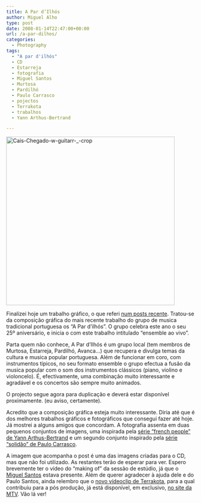 ```yaml
---
title: A Par d’Ilhós
author: Miguel Alho
type: post
date: 2008-01-14T22:47:00+00:00
url: /a-par-dilhos/
categories:
  - Photography
tags:
  - "A par d'ilhós"
  - CD
  - Estarreja
  - fotografia
  - Miguel Santos
  - Murtosa
  - Pardilhó
  - Paulo Carrasco
  - pojectos
  - Terrakota
  - trabalhos
  - Yann Arthus-Bertrand

---
```

[<img src="http://farm3.static.flickr.com/2040/2193143151_690b6ebb27.jpg" width="450" height="450" alt="Cais-Chegado-w-guitarr-_-crop" />][1]

Finalizei hoje um trabalho gráfico, o que referi <a href="http://mytymyky.blogspot.com/2008/01/fotografando-grupos-grandes.html" target="_blank">num posts recente</a>. Tratou-se da composição gráfica do mais recente trabalho do grupo de musica tradicional portuguesa os &#8220;A Par d&#8217;ilhós&#8221;. O grupo celebra este ano o seu 25º aniversário, e inicia o com este trabalho intitulado &#8220;ensemble ao vivo&#8221;.

Parta quem não conhece, A Par d&#8217;Ilhós é um grupo local (tem membros de Murtosa, Estarreja, Pardilhó, Avanca&#8230;) que recupera e divulga temas da cultura e musica popular portuguesa. Além de funcionar em coro, com instrumentos típicos, no seu formato ensemble o grupo efectua a fusão da musica popular com o som dos instrumentos clássicos (piano, violino e violoncelo). É, efectivamente, uma combinação muito interessante e agradável e os concertos são sempre muito animados.

O projecto segue agora para duplicação e deverá estar disponível proximamente. (eu aviso, certamente).

Acredito que a composição gráfica esteja muito interessante. Diria até que é dos melhores trabalhos gráficos e fotográficos que consegui fazer até hoje. Já mostrei a alguns amigos que concordam. A fotografia assenta em duas pequenos conjuntos de imagens, uma inspirada pela <a href="http://www.yannarthusbertrand.com/index_new.htm" target="_blank">série &#8220;french people&#8221; de Yann Arthus-Bertrand</a> e um segundo conjunto inspirado pela <a href="http://www.paulocarrasco.com/main.php?op=viewnew&g=9" target="_blank">série &#8220;solidão&#8221; de Paulo Carrasco</a>. 

A imagem que acompanha o post é uma das imagens criadas para o CD, mas que não foi utilizado. As restantes terão de esperar para ver. Espero brevemente ter o vídeo do &#8220;making of&#8221; da sessão de estúdio, já que o <a href="http://alhoxoxo.blogspot.com/" target="_blank">Miguel Santos</a> estava presente. Além de querer agradecer à ajuda dele e do Paulo Santos, ainda relembro que o <a href="http://www.mtv.pt/terrakota/" target="_blank">novo vídeoclip de Terrakota</a>, para a qual contribuiu para a pós produção, já está disponível, em exclusivo, <a href="http://www.mtv.pt/terrakota/" target="_blank">no site da MTV</a>. Vão lá ver!

 [1]: http://www.flickr.com/photos/mytymyky/2193143151/ "Cais-Chegado-w-guitarr-_-crop by MytyMyky, on Flickr"